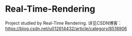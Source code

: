 # Real-Time-Rendering
Project studied by Real-Time Rendering. 
详见CSDN博客：https://blog.csdn.net/u012614432/article/category/8518906
